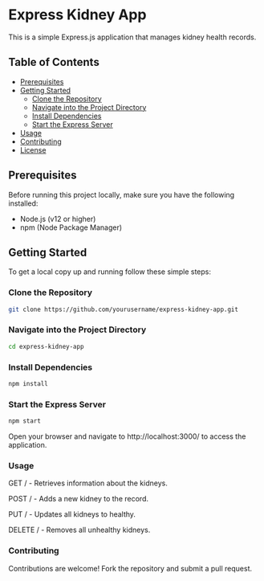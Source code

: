 # Express Kidney App

This is a simple Express.js application that manages kidney health records.

## Table of Contents

- [Prerequisites](#prerequisites)
- [Getting Started](#getting-started)
  - [Clone the Repository](#clone-the-repository)
  - [Navigate into the Project Directory](#navigate-into-the-project-directory)
  - [Install Dependencies](#install-dependencies)
  - [Start the Express Server](#start-the-express-server)
- [Usage](#usage)
- [Contributing](#contributing)
- [License](#license)

## Prerequisites

Before running this project locally, make sure you have the following installed:

- Node.js (v12 or higher)
- npm (Node Package Manager)

## Getting Started

To get a local copy up and running follow these simple steps:

### Clone the Repository

```bash
git clone https://github.com/yourusername/express-kidney-app.git
```

### Navigate into the Project Directory

```bash
cd express-kidney-app
```

### Install Dependencies
```bash
npm install
```

### Start the Express Server
```bash
npm start
```
Open your browser and navigate to http://localhost:3000/ to access the application.

### Usage

GET / - Retrieves information about the kidneys.

POST / - Adds a new kidney to the record.

PUT / - Updates all kidneys to healthy.

DELETE / - Removes all unhealthy kidneys.

### Contributing
Contributions are welcome! Fork the repository and submit a pull request.
